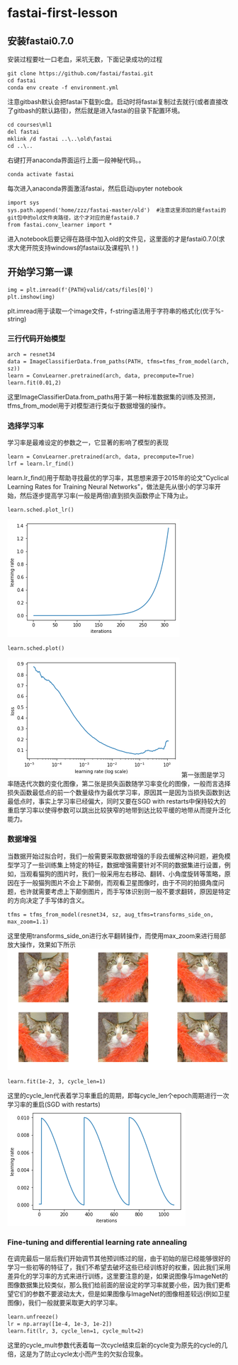 # fastai-first-lesson
## 安装fastai0.7.0
安装过程要吐一口老血，采坑无数，下面记录成功的过程
```
git clone https://github.com/fastai/fastai.git
cd fastai
conda env create -f environment.yml
```
注意gitbash默认会把fastai下载到c盘。启动时将fastai复制过去就行(或者直接改了gitbash的默认路径)，然后就是进入fastai的目录下配置环境。
```
cd courses\ml1
del fastai
mklink /d fastai ..\..\old\fastai
cd ..\..
```
右键打开anaconda界面运行上面一段神秘代码。。
```
conda activate fastai
```
每次进入anaconda界面激活fastai，然后启动jupyter notebook

```
import sys
sys.path.append('home/zzz/fastai-master/old')  #注意这里添加的是fastai的git包中的old文件夹路径，这个才对应的是fastai0.7
from fastai.conv_learner import *
```
进入notebook后要记得在路径中加入old的文件见，这里面的才是fastai0.7.0(求求大佬开院支持windows的fastai以及课程叭！)

## 开始学习第一课
```
img = plt.imread(f'{PATH}valid/cats/files[0]')
plt.imshow(img)
```
plt.imread用于读取一个image文件，f-string语法用于字符串的格式化(优于%-string)

### 三行代码开始模型
```
arch = resnet34
data = ImageClassifierData.from_paths(PATH, tfms=tfms_from_model(arch, sz))
learn = ConvLearner.pretrained(arch, data, precompute=True)
learn.fit(0.01,2)
```
这里ImageClassifierData.from_paths用于第一种标准数据集的训练及预测，tfms_from_model用于对模型进行类似于数据增强的操作。


### 选择学习率
学习率是最难设定的参数之一，它显著的影响了模型的表现
```
learn = ConvLearner.pretrained(arch, data, precompute=True)
lrf = learn.lr_find()
```
learn.lr_find()用于帮助寻找最优的学习率，其思想来源于2015年的论文"Cyclical Learning Rates for Training Neural Networks"，做法是先从很小的学习率开始，然后逐步提高学习率(一般是两倍)直到损失函数停止下降为止。
```
learn.sched.plot_lr()
```
![](https://github.com/Hanbearhug/fastai-first-lesson/blob/master/%E8%BF%AD%E4%BB%A3%E5%AD%A6%E4%B9%A0%E7%8E%87%E5%9B%BE%E5%83%8F.png)
```
learn.sched.plot()
```
![](https://github.com/Hanbearhug/fastai-first-lesson/blob/master/%E5%AD%A6%E4%B9%A0%E7%8E%87%E6%8D%9F%E5%A4%B1%E5%9B%BE%E5%83%8F.png)
第一张图是学习率随迭代次数的变化图像，第二张是损失函数随学习率变化的图像，一般而言选择损失函数最低点的前一个数量级作为最优学习率，原因其一是因为当损失函数到达最低点时，事实上学习率已经偏大，同时又要在SGD with restarts中保持较大的重启学习率以使得参数可以跳出比较狭窄的地带到达比较平缓的地带从而提升泛化能力。

### 数据增强
当数据开始过拟合时，我们一般需要采取数据增强的手段去缓解这种问题，避免模型学习了一些训练集上特定的特征，数据增强需要针对不同的数据集进行设置，例如，当观看猫狗的图片时，我们一般采用左右移动、翻转、小角度旋转等策略，原因在于一般猫狗图片不会上下颠倒，而观看卫星图像时，由于不同的拍摄角度问题，也许就需要考虑上下颠倒图片，而手写体识别则一般不要求翻转，原因是特定的方向决定了手写体的含义。
```
tfms = tfms_from_model(resnet34, sz, aug_tfms=transforms_side_on, max_zoom=1.1)
```
这里使用transforms_side_on进行水平翻转操作，而使用max_zoom来进行局部放大操作，效果如下所示
![](https://github.com/Hanbearhug/fastai-first-lesson/blob/master/%E6%B0%B4%E5%B9%B3%E7%BF%BB%E8%BD%AC.png)

```
learn.fit(1e-2, 3, cycle_len=1)
```
这里的cycle_len代表着学习率重启的周期，即每cycle_len个epoch周期进行一次学习率的重启(SGD with restarts)
![](https://github.com/Hanbearhug/fastai-first-lesson/blob/master/SGD_with_starts.png)

### Fine-tuning and differential learning rate annealing
在调完最后一层后我们开始调节其他预训练过的层，由于初始的层已经能够很好的学习一些初等的特征了，我们不希望去破坏这些已经训练好的权重，因此我们采用差异化的学习率的方式来进行训练，这里要注意的是，如果说图像与ImageNet的图像数据集比较类似，那么我们给前面的层设定的学习率就要小些，因为我们更希望它们的参数不要波动太大，但是如果图像与ImageNet的图像相差较远(例如卫星图像)，我们一般就要采取更大的学习率。
```
learn.unfreeze()
lr = np.array([1e-4, 1e-3, 1e-2])
learn.fit(lr, 3, cycle_len=1, cycle_mult=2)
```
这里的cycle_mult参数代表着每一次cycle结束后新的cycle变为原先的cycle的几倍，这是为了防止cycle太小而产生的欠拟合现象。
![]()
